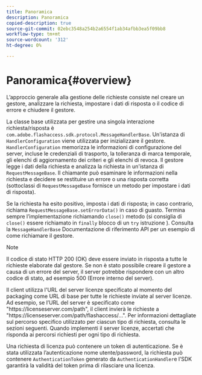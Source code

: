 ```yaml
---
title: Panoramica
description: Panoramica
copied-description: true
source-git-commit: 02ebc3548a254b2a6554f1ab34afbb3ea5f09bb8
workflow-type: tm+mt
source-wordcount: '312'
ht-degree: 0%

---
```


# Panoramica{#overview}

L’approccio generale alla gestione delle richieste consiste nel creare un gestore, analizzare la richiesta, impostare i dati di risposta o il codice di errore e chiudere il gestore.

La classe base utilizzata per gestire una singola interazione richiesta/risposta è `com.adobe.flashaccess.sdk.protocol.MessageHandlerBase`. Un&#39;istanza di `HandlerConfiguration` viene utilizzata per inizializzare il gestore. `HandlerConfiguration` memorizza le informazioni di configurazione del server, incluse le credenziali di trasporto, la tolleranza di marca temporale, gli elenchi di aggiornamento dei criteri e gli elenchi di revoca. Il gestore legge i dati della richiesta e analizza la richiesta in un&#39;istanza di `RequestMessageBase`. Il chiamante può esaminare le informazioni nella richiesta e decidere se restituire un errore o una risposta corretta (sottoclassi di `RequestMessageBase` fornisce un metodo per impostare i dati di risposta).

Se la richiesta ha esito positivo, imposta i dati di risposta; in caso contrario, richiama `RequestMessageBase.setErrorData()` in caso di guasto. Termina sempre l’implementazione richiamando `close()` metodo (si consiglia di `close()` essere richiamato in `finally` blocco di un `try` istruzione ). Consulta la `MessageHandlerBase` Documentazione di riferimento API per un esempio di come richiamare il gestore.

>[!NOTE]
>
>Il codice di stato HTTP 200 (OK) deve essere inviato in risposta a tutte le richieste elaborate dal gestore. Se non è stato possibile creare il gestore a causa di un errore del server, il server potrebbe rispondere con un altro codice di stato, ad esempio 500 (Errore interno del server).

Il client utilizza l&#39;URL del server licenze specificato al momento del packaging come URL di base per tutte le richieste inviate al server licenze. Ad esempio, se l’URL del server è specificato come &quot;ht<span></span>tps://licenseserver.com/path&quot;, il client invierà le richieste a &quot;ht<span></span>tps://licenseserver.com/path/flashaccess/...&quot;. Per informazioni dettagliate sul percorso specifico utilizzato per ciascun tipo di richiesta, consulta le sezioni seguenti. Quando implementi il server licenze, accertati che risponda ai percorsi richiesti per ogni tipo di richiesta.

Una richiesta di licenza può contenere un token di autenticazione. Se è stata utilizzata l’autenticazione nome utente/password, la richiesta può contenere `AuthenticationToken` generato da `AuthenticationHandler`e l’SDK garantirà la validità del token prima di rilasciare una licenza.
